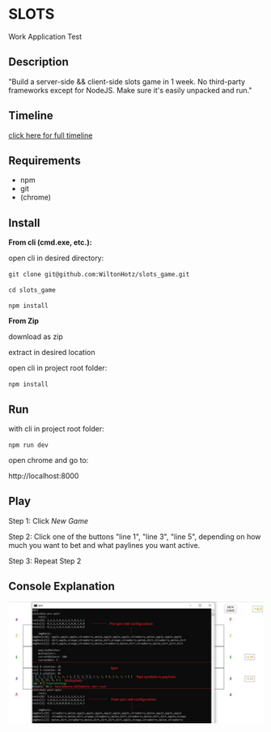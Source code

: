 # SLOTS

Work Application Test


## Description

"Build a server-side && client-side slots game in 1 week. No third-party frameworks except for NodeJS. Make sure it's easily unpacked and run."


## Timeline

[click here for full timeline](TIMELINE.md)


## Requirements

* npm
* git
* (chrome)


## Install


**From cli (cmd.exe, etc.):**

open cli in desired directory:

`git clone git@github.com:WiltonHotz/slots_game.git`

`cd slots_game`

`npm install`


**From Zip**

download as zip

extract in desired location

open cli in project root folder:

`npm install`


## Run

with cli in project root folder:

`npm run dev`

open chrome and go to:

http://localhost:8000


## Play

Step 1: Click *New Game*

Step 2: Click one of the buttons "line 1", "line 3", "line 5", depending on how much you want to bet and what paylines you want active.

Step 3: Repeat Step 2


## Console Explanation

![Image of ConsoleExplanation](https://github.com/WiltonHotz/slots_game/blob/master/assets/img/full_log.JPG)
